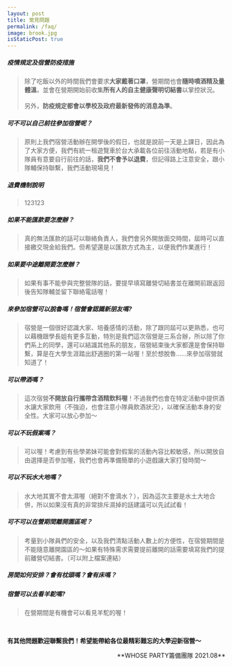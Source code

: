 ```yaml
---
layout: post
title: 常見問題
permalink: /faq/
image: brook.jpg
isStaticPost: true
---
```

##### 疫情規定及宿營防疫措施
>除了吃飯以外的時間我們會要求**大家戴著口罩**，營期間也會**隨時噴酒精及量體溫**，並會在營期開始前收集**所有人的自主健康聲明切結書**以掌控狀況。<br><br>
另外，**防疫規定都會以學校及政府最新發佈的消息為準**。

##### 可不可以自己前往參加宿營呢？
>原則上我們宿營活動辦在開學後的假日，也就是說前一天是上課日，因此為了大家方便，我們有統一租遊覽車於台大承載各位前往活動地點，若是有小隊員有意要自行前往的話，**我們不會予以退費**，但記得路上注意安全，跟小隊輔保持聯繫，我們活動現場見！

##### 退費機制說明
>123123

##### 如果不能匯款要怎麼辦？
>真的無法匯款的話可以聯絡負責人，我們會另外開放面交時間，屆時可以直接繳交現金給我們。但希望還是以匯款方式為主，以便我們作業進行！

##### 如果要中途離開要怎麼辦？
>如果有事不能參與完整營隊的話，要提早填寫離營切結書並在離開前跟返回後告知隊輔並留下聯絡電話喔！

##### 來參加宿營可以脫魯嗎！宿營會認識新朋友嗎?
>宿營是一個很好認識大家、培養感情的活動，除了跟同屆可以更熟悉，也可以藉機跟學長姐有更多互動，特別是我們這次宿營是三系合辦，所以除了你們系上的同學，還可以結識其他系的朋友，宿營結束後大家都還是會保持聯繫，算是在大學生涯踏出舒適圈的第一站喔！至於想脫魯……來參加宿營就知道了！

##### 可以帶酒嗎？
>這次宿營**不開放自行攜帶含酒精飲料喔**！不過我們也會在特定活動中提供酒水讓大家飲用（不強迫，也會注意小隊員飲酒狀況），以確保活動本身的安全性。大家可以放心參加～

##### 可以不玩假案嗎？
>可以喔！考慮到有些學弟妹可能會對假案的活動內容比較敏感，所以開放自由選擇是否參加喔，我們也會再準備簡單的小遊戲讓大家打發時間～

##### 可以不玩水大地嗎？
>水大地其實不會太濕喔（絕對不會滴水？），因為這次主要是水土大地合併，所以如果沒有真的非常排斥濕掉的話建議可以先試試看！

##### 可不可以在營期間離開園區呢？
>考量到小隊員們的安全，以及我們清點活動人數上的方便性，在宿營期間是不能隨意離開園區的～如果有特殊需求需要提前離開的話需要填寫我們的提前離營切結書。（可以附上檔案連結）

##### 房間如何安排？會有枕頭嗎？會有床嗎？
>

##### 宿營可以去看羊駝嗎?
>在營期間是有機會可以看見羊駝的喔！

<br>

**有其他問題歡迎聯繫我們！希望能帶給各位最精彩難忘的大學迎新宿營～**

<p align="right">**WHOSE PARTY籌備團隊 2021.08**</p>

